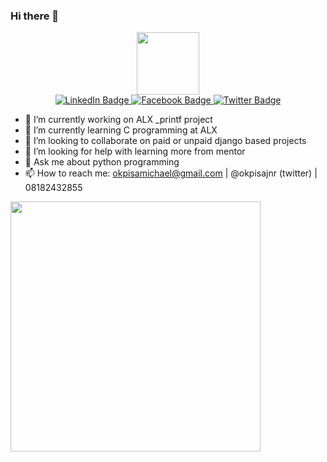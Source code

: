 ### Hi there 👋

<div id="header" align="center">
  <img src="https://media.giphy.com/media/M9gbBd9nbDrOTu1Mqx/giphy.gif" width="100"/>
  <div id="badges">
  <a href="[your-linkedin-URL](https://www.linkedin.com/in/michael-okpisa/)">
    <img src="https://img.shields.io/badge/LinkedIn-blue?style=for-the-badge&logo=linkedin&logoColor=white" alt="LinkedIn Badge"/>
  </a>
  <a href="y[our-youtube-URL](https://web.facebook.com/okpisa.michael/)">
    <img src="https://img.shields.io/badge/facebook-blue?style=for-the-badge&logo=facebook&logoColor=white" alt="Facebook Badge"/>
  </a>
  <a href="[your-twitter-URL](https://twitter.com/okpisajnr)">
    <img src="https://img.shields.io/badge/Twitter-blue?style=for-the-badge&logo=twitter&logoColor=white" alt="Twitter Badge"/>
  </a>
</div>
</div>


- 🔭 I’m currently working on ALX _printf project
- 🌱 I’m currently learning C programming at ALX
- 👯 I’m looking to collaborate on paid or unpaid django based projects
- 🤔 I’m looking for help with learning more from mentor
- 💬 Ask me about python programming
- 📫 How to reach me: okpisamichael@gmail.com | @okpisajnr (twitter) | 08182432855 



<img src="https://github-readme-stats.vercel.app/api?username=okpisajnr&show_icons=true&theme=ADD_THEME_HERE" width="400">
